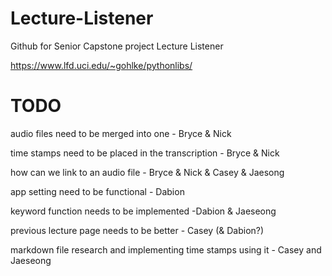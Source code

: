 # Lecture-Listener
Github for Senior Capstone project Lecture Listener

https://www.lfd.uci.edu/~gohlke/pythonlibs/

# TODO
audio files need to be merged into one - Bryce & Nick

time stamps need to be placed in the transcription - Bryce & Nick

how can we link to an audio file - Bryce & Nick & Casey & Jaesong

app setting need to be functional - Dabion

keyword function needs to be implemented -Dabion & Jaeseong

previous lecture page needs to be better -  Casey (& Dabion?)

markdown file research and implementing time stamps using it - Casey and Jaeseong
